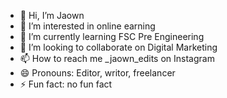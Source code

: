 - 👋 Hi, I’m Jaown
- 👀 I’m interested in online earning 
- 🌱 I’m currently learning FSC Pre Engineering 
- 💞️ I’m looking to collaborate on Digital Marketing 
- 📫 How to reach me _jaown_edits on Instagram 
- 😄 Pronouns: Editor, writor, freelancer
- ⚡ Fun fact: no fun fact

<!---
Jaown512/Jaown512 is a ✨ special ✨ repository because its `README.md` (this file) appears on your GitHub profile.
You can click the Preview link to take a look at your changes.
--->
